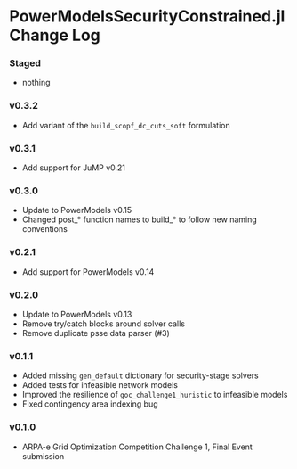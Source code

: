 PowerModelsSecurityConstrained.jl Change Log
============================================

### Staged
- nothing

### v0.3.2
- Add variant of the `build_scopf_dc_cuts_soft` formulation

### v0.3.1
- Add support for JuMP v0.21

### v0.3.0
- Update to PowerModels v0.15
- Changed post_* function names to build_* to follow new naming conventions

### v0.2.1
- Add support for PowerModels v0.14

### v0.2.0
- Update to PowerModels v0.13
- Remove try/catch blocks around solver calls
- Remove duplicate psse data parser (#3)

### v0.1.1
- Added missing `gen_default` dictionary for security-stage solvers
- Added tests for infeasible network models
- Improved the resilience of `goc_challenge1_huristic` to infeasible models
- Fixed contingency area indexing bug

### v0.1.0
- ARPA-e Grid Optimization Competition Challenge 1, Final Event submission
